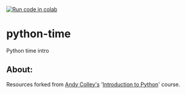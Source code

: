 [![Run code in colab](https://classroom.github.com/assets/work-in-replit-14baed9a392b3a25080506f3b7b6d57f295ec2978f6f33ec97e36a161684cbe9.svg)](https://colab.research.google.com/github/nhs-pycom/python-time-0.0.1/blob/master/python_time_0.0.1.ipynb)
# python-time

Python time intro

## About:
Resources forked from [Andy Colley's](mailto:andy@learningdust.com) '[Introduction to Python](https://drive.google.com/drive/folders/1w1UZLD2sMQlEeFvOVmjUxk4WU8p0o8dJ)' course.